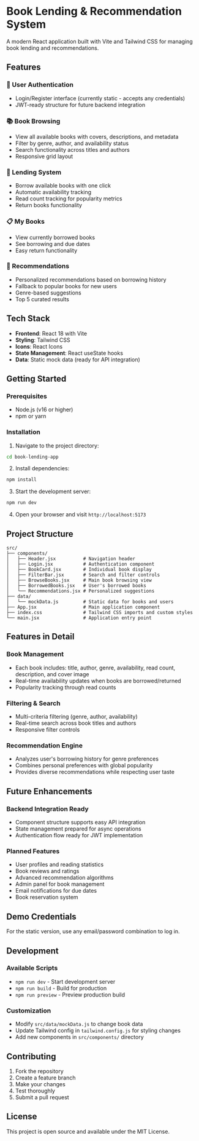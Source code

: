 # Book Lending & Recommendation System

A modern React application built with Vite and Tailwind CSS for managing book lending and recommendations.

## Features

### 🔐 User Authentication
- Login/Register interface (currently static - accepts any credentials)
- JWT-ready structure for future backend integration

### 📚 Book Browsing
- View all available books with covers, descriptions, and metadata
- Filter by genre, author, and availability status
- Search functionality across titles and authors
- Responsive grid layout

### 📖 Lending System
- Borrow available books with one click
- Automatic availability tracking
- Read count tracking for popularity metrics
- Return books functionality

### 📋 My Books
- View currently borrowed books
- See borrowing and due dates
- Easy return functionality

### 🎯 Recommendations
- Personalized recommendations based on borrowing history
- Fallback to popular books for new users
- Genre-based suggestions
- Top 5 curated results

## Tech Stack

- **Frontend**: React 18 with Vite
- **Styling**: Tailwind CSS
- **Icons**: React Icons
- **State Management**: React useState hooks
- **Data**: Static mock data (ready for API integration)

## Getting Started

### Prerequisites
- Node.js (v16 or higher)
- npm or yarn

### Installation

1. Navigate to the project directory:
```bash
cd book-lending-app
```

2. Install dependencies:
```bash
npm install
```

3. Start the development server:
```bash
npm run dev
```

4. Open your browser and visit `http://localhost:5173`

## Project Structure

```
src/
├── components/
│   ├── Header.jsx          # Navigation header
│   ├── Login.jsx           # Authentication component
│   ├── BookCard.jsx        # Individual book display
│   ├── FilterBar.jsx       # Search and filter controls
│   ├── BrowseBooks.jsx     # Main book browsing view
│   ├── BorrowedBooks.jsx   # User's borrowed books
│   └── Recommendations.jsx # Personalized suggestions
├── data/
│   └── mockData.js         # Static data for books and users
├── App.jsx                 # Main application component
├── index.css               # Tailwind CSS imports and custom styles
└── main.jsx                # Application entry point
```

## Features in Detail

### Book Management
- Each book includes: title, author, genre, availability, read count, description, and cover image
- Real-time availability updates when books are borrowed/returned
- Popularity tracking through read counts

### Filtering & Search
- Multi-criteria filtering (genre, author, availability)
- Real-time search across book titles and authors
- Responsive filter controls

### Recommendation Engine
- Analyzes user's borrowing history for genre preferences
- Combines personal preferences with global popularity
- Provides diverse recommendations while respecting user taste

## Future Enhancements

### Backend Integration Ready
- Component structure supports easy API integration
- State management prepared for async operations
- Authentication flow ready for JWT implementation

### Planned Features
- User profiles and reading statistics
- Book reviews and ratings
- Advanced recommendation algorithms
- Admin panel for book management
- Email notifications for due dates
- Book reservation system

## Demo Credentials

For the static version, use any email/password combination to log in.

## Development

### Available Scripts
- `npm run dev` - Start development server
- `npm run build` - Build for production
- `npm run preview` - Preview production build

### Customization
- Modify `src/data/mockData.js` to change book data
- Update Tailwind config in `tailwind.config.js` for styling changes
- Add new components in `src/components/` directory

## Contributing

1. Fork the repository
2. Create a feature branch
3. Make your changes
4. Test thoroughly
5. Submit a pull request

## License

This project is open source and available under the MIT License.